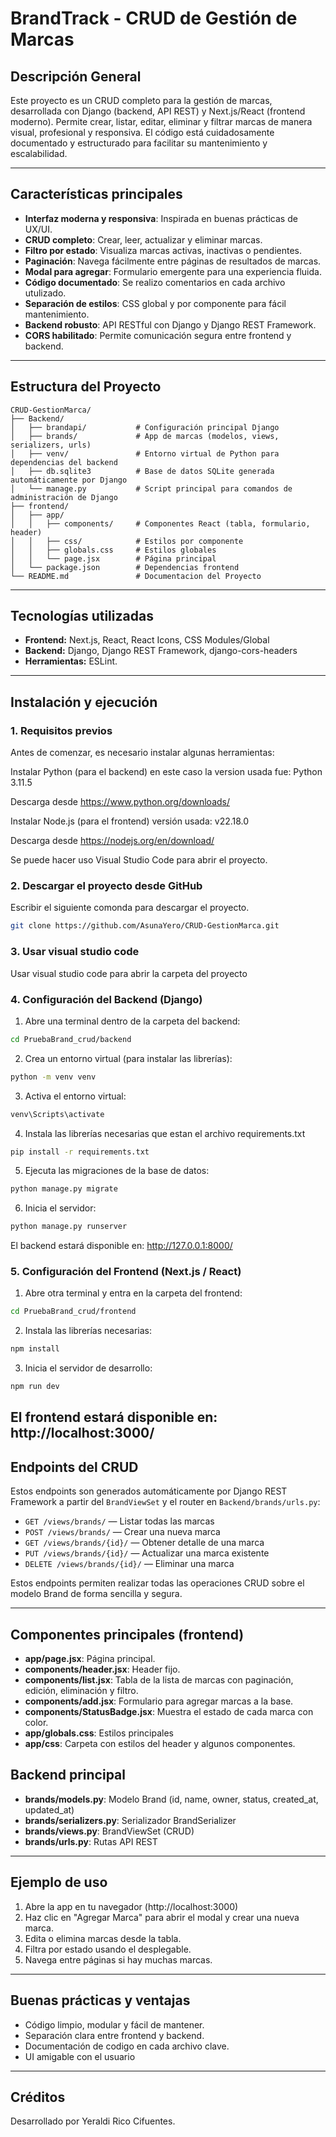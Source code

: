 # BrandTrack - CRUD de Gestión de Marcas

## Descripción General

Este proyecto es un CRUD completo para la gestión de marcas, desarrollada con Django (backend, API REST) y Next.js/React (frontend moderno). Permite crear, listar, editar, eliminar y filtrar marcas de manera visual, profesional y responsiva. El código está cuidadosamente documentado y estructurado para facilitar su mantenimiento y escalabilidad.

---

## Características principales

- **Interfaz moderna y responsiva**: Inspirada en buenas prácticas de UX/UI.
- **CRUD completo**: Crear, leer, actualizar y eliminar marcas.
- **Filtro por estado**: Visualiza marcas activas, inactivas o pendientes.
- **Paginación**: Navega fácilmente entre páginas de resultados de marcas.
- **Modal para agregar**: Formulario emergente para una experiencia fluida.
- **Código documentado**: Se realizo comentarios en cada archivo utulizado.
- **Separación de estilos**: CSS global y por componente para fácil mantenimiento.
- **Backend robusto**: API RESTful con Django y Django REST Framework.
- **CORS habilitado**: Permite comunicación segura entre frontend y backend.

---

## Estructura del Proyecto

```
CRUD-GestionMarca/
├── Backend/
│   ├── brandapi/           # Configuración principal Django
│   ├── brands/             # App de marcas (modelos, views, serializers, urls)
│   ├── venv/               # Entorno virtual de Python para dependencias del backend
│   ├── db.sqlite3          # Base de datos SQLite generada automáticamente por Django
│   └── manage.py           # Script principal para comandos de administración de Django
├── frontend/
│   ├── app/
│   │   ├── components/     # Componentes React (tabla, formulario, header)
│   │   ├── css/            # Estilos por componente
│   │   ├── globals.css     # Estilos globales
│   │   └── page.jsx        # Página principal
│   └── package.json        # Dependencias frontend
└── README.md               # Documentacion del Proyecto
```

---

## Tecnologías utilizadas

- **Frontend:** Next.js, React, React Icons, CSS Modules/Global
- **Backend:** Django, Django REST Framework, django-cors-headers
- **Herramientas:** ESLint.

---

## Instalación y ejecución

### 1. Requisitos previos

Antes de comenzar, es necesario instalar algunas herramientas:

Instalar Python (para el backend) en este caso la version usada fue: Python 3.11.5

Descarga desde  https://www.python.org/downloads/

Instalar Node.js (para el frontend) versión usada: v22.18.0

Descarga desde  https://nodejs.org/en/download/

Se puede hacer uso Visual Studio Code para abrir el proyecto.

### 2. Descargar el proyecto desde GitHub

Escribir el siguiente comonda para descargar el proyecto. 

```bash
git clone https://github.com/AsunaYero/CRUD-GestionMarca.git
```

### 3. Usar visual studio code 
Usar visual studio code para abrir la carpeta del proyecto

### 4. Configuración del Backend (Django)

1. Abre una terminal dentro de la carpeta del backend:
```bash
cd PruebaBrand_crud/backend
```
2. Crea un entorno virtual (para instalar las librerías):
```bash
python -m venv venv
```

3. Activa el entorno virtual:
```bash
venv\Scripts\activate
```

4. Instala las librerías necesarias que estan el archivo requirements.txt
```bash
pip install -r requirements.txt
```

5. Ejecuta las migraciones de la base de datos:
```bash
python manage.py migrate
```

6. Inicia el servidor:
```bash
python manage.py runserver
```
El backend estará disponible en: http://127.0.0.1:8000/

### 5. Configuración del Frontend (Next.js / React)

1. Abre otra terminal y entra en la carpeta del frontend:
```bash
cd PruebaBrand_crud/frontend
```

2. Instala las librerías necesarias:
```bash
npm install
```

3. Inicia el servidor de desarrollo:
```bash
npm run dev
```
El frontend estará disponible en: http://localhost:3000/
---

## Endpoints del CRUD

Estos endpoints son generados automáticamente por Django REST Framework a partir del `BrandViewSet` y el router en `Backend/brands/urls.py`:

- `GET /views/brands/` — Listar todas las marcas
- `POST /views/brands/` — Crear una nueva marca
- `GET /views/brands/{id}/` — Obtener detalle de una marca
- `PUT /views/brands/{id}/` — Actualizar una marca existente
- `DELETE /views/brands/{id}/` — Eliminar una marca

Estos endpoints permiten realizar todas las operaciones CRUD sobre el modelo Brand de forma sencilla y segura.

---

## Componentes principales (frontend)

- **app/page.jsx**: Página principal.
- **components/header.jsx**: Header fijo.
- **components/list.jsx**: Tabla de la lista de marcas con paginación, edición, eliminación y filtro.
- **components/add.jsx**: Formulario para agregar marcas a la base.
- **components/StatusBadge.jsx**: Muestra el estado de cada marca con color.
- **app/globals.css**: Estilos principales 
- **app/css**: Carpeta con estilos del header y algunos componentes.

## Backend principal

- **brands/models.py**: Modelo Brand (id, name, owner, status, created_at, updated_at)
- **brands/serializers.py**: Serializador BrandSerializer
- **brands/views.py**: BrandViewSet (CRUD)
- **brands/urls.py**: Rutas API REST

---

## Ejemplo de uso

1. Abre la app en tu navegador (http://localhost:3000)
2. Haz clic en "Agregar Marca" para abrir el modal y crear una nueva marca.
3. Edita o elimina marcas desde la tabla.
4. Filtra por estado usando el desplegable.
5. Navega entre páginas si hay muchas marcas.

---

## Buenas prácticas y ventajas

- Código limpio, modular y fácil de mantener.
- Separación clara entre frontend y backend.
- Documentación  de codigo en cada archivo clave.
- UI amigable con el usuario

---

## Créditos 

Desarrollado por Yeraldi Rico Cifuentes.
